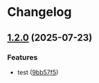 # Changelog

## [1.2.0](https://github.com/KelvinChung2000/FABulous/compare/1.1.0...v1.2.0) (2025-07-23)


### Features

* test ([9bb57f5](https://github.com/KelvinChung2000/FABulous/commit/9bb57f519c6f5ac4528ef86efe1ab44fcb7d7e08))
